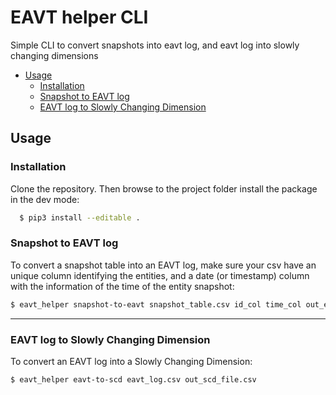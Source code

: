# EAVT helper CLI
Simple CLI to convert snapshots into eavt log, and eavt log into slowly changing dimensions

- [Usage](#usage)
  - [Installation](#installation)
  - [Snapshot to EAVT log](#snapshot-to-eavt-log)
  - [EAVT log to Slowly Changing Dimension](#eavt-log-to-slowly-changing-dimension)

## Usage

### Installation
Clone the repository. Then browse to the project folder install the package in the dev mode:
```bash
  $ pip3 install --editable .
```

### Snapshot to EAVT log

To convert a snapshot table into an EAVT log, make sure your csv have an unique column identifying the entities, and a date (or timestamp) column with the information of the time of the entity snapshot:

```bash
$ eavt_helper snapshot-to-eavt snapshot_table.csv id_col time_col out_eavt_file.csv
```

---

### EAVT log to Slowly Changing Dimension

To convert an EAVT log into a Slowly Changing Dimension:

```bash
$ eavt_helper eavt-to-scd eavt_log.csv out_scd_file.csv
```
